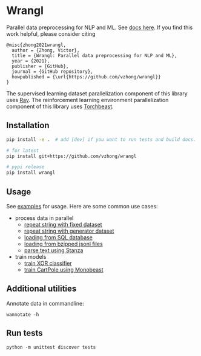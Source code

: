 # Wrangl

Parallel data preprocessing for NLP and ML.
See [docs here](https://www.victorzhong.com/wrangl).
If you find this work helpful, please consider citing

```
@misc{zhong2021wrangl,
  author = {Zhong, Victor},
  title = {Wrangl: Parallel data preprocessing for NLP and ML},
  year = {2021},
  publisher = {GitHub},
  journal = {GitHub repository},
  howpublished = {\url{https://github.com/vzhong/wrangl}}
}
```

The supervised learning dataset parallelization component of this library uses [Ray](https://ray.io).
The reinforcement learning environment parallelization component of this library uses [Torchbeast](https://github.com/facebookresearch/torchbeast).


## Installation

```bash
pip install -e .  # add [dev] if you want to run tests and build docs.

# for latest
pip install git+https://github.com/vzhong/wrangl

# pypi release
pip install wrangl
```

## Usage

See [examples](https://github.com/vzhong/wrangl/tree/main/wrangl/examples) for usage.
Here are some common use cases:

* process data in parallel
  * [repeat string with fixed dataset](https://github.com/vzhong/wrangl/tree/main/wrangl/examples/preprocess_repeat_string_preloaded.py)
  * [repeat string with generator dataset](https://github.com/vzhong/wrangl/tree/main/wrangl/examples/preprocess_repeat_string_preloaded.py)
  * [loading from SQL database](https://github.com/vzhong/wrangl/tree/main/wrangl/examples/preprocess_sql_db.py)
  * [loading from bzipped jsonl files](https://github.com/vzhong/wrangl/tree/main/wrangl/examples/preprocess_jsonl_files.py)
  * [parse text using Stanza](https://github.com/vzhong/wrangl/tree/main/wrangl/examples/preprocess_using_stanza.py)
* train models
  * [train XOR classifier](https://github.com/vzhong/wrangl/tree/main/wrangl/examples/train_xor_classifier.py)
  * [train CartPole using Monobeast](https://github.com/vzhong/wrangl/tree/main/wrangl/examples/train_rl_cartpole.py)

## Additional utilities

Annotate data in commandline:

```
wannotate -h
```


## Run tests

```
python -m unittest discover tests
```
